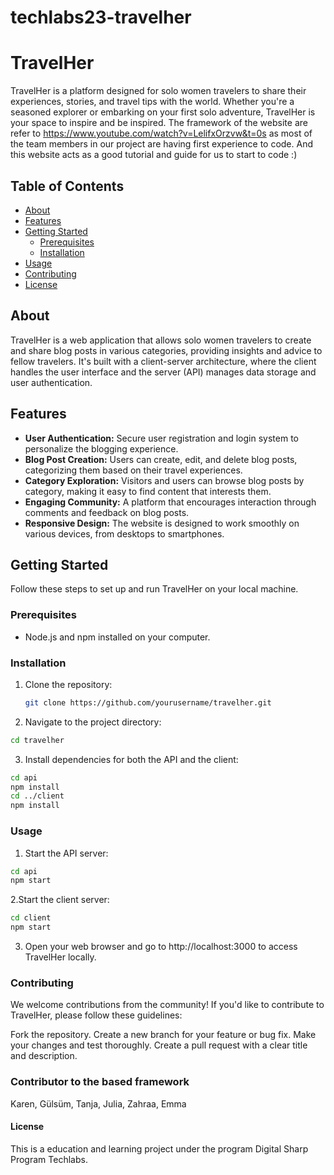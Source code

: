 # techlabs23-travelher

# TravelHer

TravelHer is a platform designed for solo women travelers to share their experiences, stories, and travel tips with the world. Whether you're a seasoned explorer or embarking on your first solo adventure, TravelHer is your space to inspire and be inspired. The framework of the website are refer to https://www.youtube.com/watch?v=LelifxOrzvw&t=0s as most of the team members in our project are having first experience to code. And this website acts as a good tutorial and guide for us to start to code :)

## Table of Contents

- [About](#about)
- [Features](#features)
- [Getting Started](#getting-started)
  - [Prerequisites](#prerequisites)
  - [Installation](#installation)
- [Usage](#usage)
- [Contributing](#contributing)
- [License](#license)

## About

TravelHer is a web application that allows solo women travelers to create and share blog posts in various categories, providing insights and advice to fellow travelers. It's built with a client-server architecture, where the client handles the user interface and the server (API) manages data storage and user authentication.

## Features

- **User Authentication:** Secure user registration and login system to personalize the blogging experience.
- **Blog Post Creation:** Users can create, edit, and delete blog posts, categorizing them based on their travel experiences.
- **Category Exploration:** Visitors and users can browse blog posts by category, making it easy to find content that interests them.
- **Engaging Community:** A platform that encourages interaction through comments and feedback on blog posts.
- **Responsive Design:** The website is designed to work smoothly on various devices, from desktops to smartphones.

## Getting Started

Follow these steps to set up and run TravelHer on your local machine.

### Prerequisites

- Node.js and npm installed on your computer.

### Installation

1. Clone the repository:

   ```bash
   git clone https://github.com/yourusername/travelher.git
   ```

3. Navigate to the project directory:
  
  ```bash
  cd travelher
  ```

3. Install dependencies for both the API and the client:
  
  ```bash
  cd api
  npm install
  cd ../client
  npm install
  ```

### Usage
1. Start the API server:

```bash
cd api
npm start
```

2.Start the client server:

```bash
cd client
npm start
```

3. Open your web browser and go to http://localhost:3000 to access TravelHer locally.


### Contributing
We welcome contributions from the community! If you'd like to contribute to TravelHer, please follow these guidelines:

Fork the repository.
Create a new branch for your feature or bug fix.
Make your changes and test thoroughly.
Create a pull request with a clear title and description.


### Contributor to the based framework
Karen, Gülsüm, Tanja, Julia, Zahraa, Emma


#### License
This is a education and learning project under the program Digital Sharp Program Techlabs.



